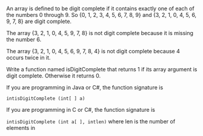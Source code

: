 #

An array is defined to be digit complete if it contains exactly one of each of the numbers 0 through 9. So {0, 1, 2, 3, 4, 5, 6, 7, 8, 9} and {3, 2, 1, 0, 4, 5, 6, 9, 7, 8} are digit complete.

The array {3, 2, 1, 0, 4, 5, 9, 7, 8} is not digit complete because it is missing the number 6.

The array {3, 2, 1, 0, 4, 5, 6, 9, 7, 8, 4} is not digit complete because 4 occurs twice in it.

Write a function named isDigitComplete that returns 1 if its array argument is digit complete. Otherwise it returns 0.

If you are programming in Java or C#, the function signature is

`intisDigitComplete (int[ ] a)`

If you are programming in C or C#, the function signature is

`intisDigitComplete (int a[ ], intlen)` where len is the number of elements in
